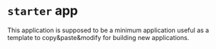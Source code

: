 # `starter` app

This application is supposed to be a minimum application
useful as a template to copy&paste&modify for building
new applications.
